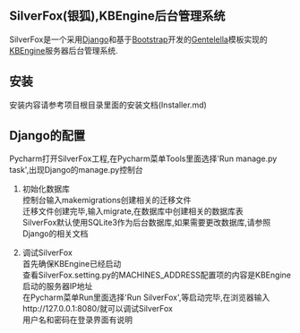 ## SilverFox(银狐),KBEngine后台管理系统 ##
SilverFox是一个采用[Django](https://www.djangoproject.com/)和基于[Bootstrap](http://v3.bootcss.com/)开发的[Gentelella](https://github.com/puikinsh/gentelella)模板实现的[KBEngine](http://kbengine.org/cn/)服务器后台管理系统.

## 安装 ##
安装内容请参考项目根目录里面的安装文档(Installer.md)

## Django的配置 ##
Pycharm打开SilverFox工程,在Pycharm菜单Tools里面选择'Run manage.py task',出现Django的manage.py控制台  


1. 初始化数据库   
控制台输入makemigrations创建相关的迁移文件   
迁移文件创建完毕,输入migrate,在数据库中创建相关的数据库表  
SilverFox默认使用SQLite3作为后台数据库,如果需要更改数据库,请参照Django的相关文档

2. 调试SilverFox   
首先确保KBEngine已经启动  
查看SilverFox.setting.py的MACHINES_ADDRESS配置项的内容是KBEngine启动的服务器IP地址   
在Pycharm菜单Run里面选择'Run SilverFox',等启动完毕,在浏览器输入http://127.0.0.1:8080/就可以调试SilverFox   
用户名和密码在登录界面有说明
